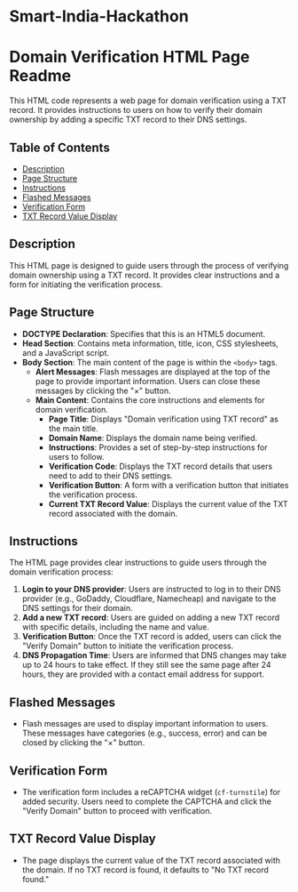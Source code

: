 # Smart-India-Hackathon
# Domain Verification HTML Page Readme

This HTML code represents a web page for domain verification using a TXT record. It provides instructions to users on how to verify their domain ownership by adding a specific TXT record to their DNS settings.

## Table of Contents
- [Description](#description)
- [Page Structure](#page-structure)
- [Instructions](#instructions)
- [Flashed Messages](#flashed-messages)
- [Verification Form](#verification-form)
- [TXT Record Value Display](#txt-record-value-display)

## Description
This HTML page is designed to guide users through the process of verifying domain ownership using a TXT record. It provides clear instructions and a form for initiating the verification process.

## Page Structure
- **DOCTYPE Declaration**: Specifies that this is an HTML5 document.
- **Head Section**: Contains meta information, title, icon, CSS stylesheets, and a JavaScript script.
- **Body Section**: The main content of the page is within the `<body>` tags.
  - **Alert Messages**: Flash messages are displayed at the top of the page to provide important information. Users can close these messages by clicking the "×" button.
  - **Main Content**: Contains the core instructions and elements for domain verification.
    - **Page Title**: Displays "Domain verification using TXT record" as the main title.
    - **Domain Name**: Displays the domain name being verified.
    - **Instructions**: Provides a set of step-by-step instructions for users to follow.
    - **Verification Code**: Displays the TXT record details that users need to add to their DNS settings.
    - **Verification Button**: A form with a verification button that initiates the verification process.
    - **Current TXT Record Value**: Displays the current value of the TXT record associated with the domain.

## Instructions
The HTML page provides clear instructions to guide users through the domain verification process:

1. **Login to your DNS provider**: Users are instructed to log in to their DNS provider (e.g., GoDaddy, Cloudflare, Namecheap) and navigate to the DNS settings for their domain.
2. **Add a new TXT record**: Users are guided on adding a new TXT record with specific details, including the name and value.
3. **Verification Button**: Once the TXT record is added, users can click the "Verify Domain" button to initiate the verification process.
4. **DNS Propagation Time**: Users are informed that DNS changes may take up to 24 hours to take effect. If they still see the same page after 24 hours, they are provided with a contact email address for support.

## Flashed Messages
- Flash messages are used to display important information to users. These messages have categories (e.g., success, error) and can be closed by clicking the "×" button.

## Verification Form
- The verification form includes a reCAPTCHA widget (`cf-turnstile`) for added security. Users need to complete the CAPTCHA and click the "Verify Domain" button to proceed with verification.

## TXT Record Value Display
- The page displays the current value of the TXT record associated with the domain. If no TXT record is found, it defaults to "No TXT record found."
